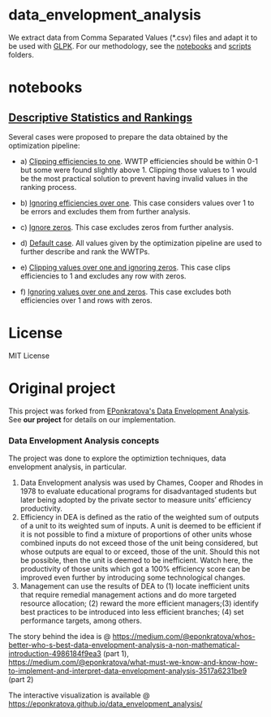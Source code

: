 # data_envelopment_analysis

We extract data from Comma Separated Values (*.csv) files and adapt it to be used with [GLPK](https://www.gnu.org/software/glpk/). For our methodology, see the [notebooks](https://github.com/socd06/data_envelopment_analysis/tree/master/notebooks) and [scripts](https://github.com/socd06/data_envelopment_analysis/tree/master/scripts) folders.

# notebooks
## [Descriptive Statistics and Rankings](https://github.com/socd06/data_envelopment_analysis/tree/master/notebooks/statistics-and-rankings)

Several cases were proposed to prepare the data obtained by the optimization pipeline:

- a) [Clipping efficiencies to one](https://github.com/socd06/data_envelopment_analysis/tree/master/notebooks/statistics-and-rankings/clipping-over-max.ipynb).
WWTP efficiencies should be within 0-1 but some were found slightly above 1. Clipping those values to 1 would be the most practical solution to prevent having invalid values in the ranking process.

- b) [Ignoring efficiencies over one](https://github.com/socd06/data_envelopment_analysis/tree/master/notebooks/statistics-and-rankings/ignore-over-max.ipynb). This case considers values over 1 to be errors and excludes them from further analysis.

- c) [Ignore zeros](https://github.com/socd06/data_envelopment_analysis/tree/master/notebooks/statistics-and-rankings/ignore-zeros.ipynb). This case excludes zeros from further analysis.

- d) [Default case](https://github.com/socd06/data_envelopment_analysis/tree/master/notebooks/statistics-and-rankings/default.ipynb). All values given by the optimization pipeline are used to further describe and rank the WWTPs.

- e) [Clipping values over one and ignoring zeros](https://github.com/socd06/data_envelopment_analysis/tree/master/notebooks/statistics-and-rankings/clip-max-ignore-zeros.ipynb). This case clips efficiencies to 1 and excludes any row with zeros.

- f) [Ignoring values over one and zeros](https://github.com/socd06/data_envelopment_analysis/tree/master/notebooks/statistics-and-rankings/ignore-invalid.ipynb). This case excludes both efficiencies over 1 and rows with zeros.


# License
MIT License

# Original project
This project was forked from [EPonkratova's Data Envelopment Analysis](https://github.com/eponkratova/data_envelopment_analysis). See **our project** for details on our implementation.

### Data Envelopment Analysis concepts
The project was done to explore the optimiztion techniques, data envelopment analysis, in particular.

1. Data Envelopment analysis was used by Chames, Cooper and Rhodes in 1978 to evaluate educational programs for disadvantaged students but later being adopted by the private sector to measure units’ efficiency productivity.
2. Efficiency in DEA is defined as the ratio of the weighted sum of outputs of a unit to its weighted sum of inputs. A unit is deemed to be efficient if it is not possible to find a mixture of proportions of other units whose combined inputs do not exceed those of the unit being considered, but whose outputs are equal to or exceed, those of the unit. Should this not be possible, then the unit is deemed to be inefficient. Watch here, the productivity of those units which got a 100% efficiency score can be improved even further by introducing some technological changes.
3. Management can use the results of DEA to (1) locate inefficient units that require remedial management actions and do more targeted resource allocation; (2) reward the more efficient managers;(3) identify best practices to be introduced into less efficient branches; (4) set performance targets, among others.

The story behind the idea is @ https://medium.com/@eponkratova/whos-better-who-s-best-data-envelopment-analysis-a-non-mathematical-introduction-4986184f9ea3 (part 1), https://medium.com/@eponkratova/what-must-we-know-and-know-how-to-implement-and-interpret-data-envelopment-analysis-3517a6231be9 (part 2)

The interactive visualization is available @ https://eponkratova.github.io/data_envelopment_analysis/
